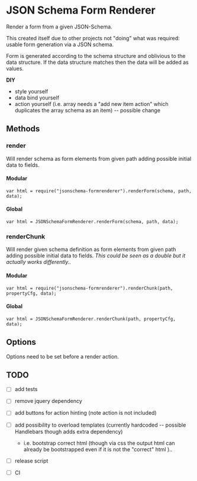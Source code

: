 # JSON Schema Form Renderer

Render a form from a given JSON-Schema.

This created itself due to other projects not "doing" what was required: usable form generation via a JSON schema.

Form is generated according to the schema structure and oblivious to the data structure. 
If the data structure matches then the data will be added as values.

**DIY**

* style yourself
* data bind yourself
* action yourself (i.e. array needs a "add new item action" which duplicates the array schema as an item) -- possible change

## Methods

### render
Will render schema as form elements from given path adding possible initial data to fields.

#### Modular

    var html = require("jsonschema-formrenderer").renderForm(schema, path, data);
    
#### Global

    var html = JSONSchemaFormRenderer.renderForm(schema, path, data);

### renderChunk
Will render given schema definition as form elements from given path adding possible initial data to fields.
_This could be seen as a double but it actually works differently.._

#### Modular

    var html = require("jsonschema-formrenderer").renderChunk(path, propertyCfg, data);
    
#### Global

    var html = JSONSchemaFormRenderer.renderChunk(path, propertyCfg, data);

## Options

Options need to be set before a render action.

## TODO
 * [ ] add tests
 * [ ] remove jquery dependency
 * [ ] add buttons for action hinting (note action is not included)
 * [ ] add possibility to overload templates (currently hardcoded -- possible Handlebars though adds extra dependency)
     * i.e. bootstrap correct html (though via css the output html can already be bootstrapped even if it is not the "correct" html )..
 * [ ] release script
 * [ ] CI
 